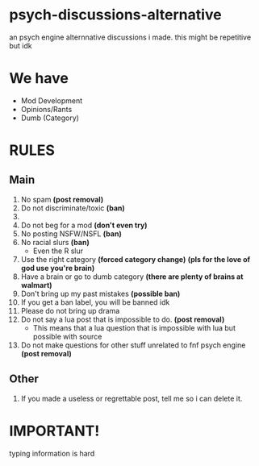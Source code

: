 # psych-discussions-alternative
an psych engine alternnative discussions i made.
this might be repetitive but idk

# We have 

- Mod Development
- Opinions/Rants
- Dumb (Category)

# RULES
## Main
1. No spam **(post removal)**
2. Do not discriminate/toxic **(ban)**
3.
4. Do not beg for a mod **(don't even try)**
5. No posting NSFW/NSFL **(ban)**
6. No racial slurs **(ban)**
   - Even the R slur 
7. Use the right category **(forced category change)** **(pls for the love of god use you're brain)**
8. Have a brain or go to dumb category **(there are plenty of brains at walmart)**
9. Don't bring up my past mistakes **(possible ban)**
10. If you get a ban label, you will be banned idk
11. Please do not bring up drama
12. Do not say a lua post that is impossible to do. **(post removal)**
    - This means that a lua question that is impossible with lua but possible with source
13. Do not make questions for other stuff unrelated to fnf psych engine **(post removal)**

## Other
1. If you made a useless or regrettable post, tell me so i can delete it.

# IMPORTANT!

typing information is hard
